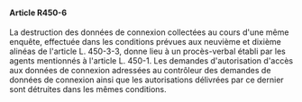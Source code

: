 #### Article R450-6

La destruction des données de connexion collectées au cours d'une même enquête, effectuée dans les conditions prévues aux neuvième et dixième alinéas de l'article L. 450-3-3, donne lieu à un procès-verbal établi par les agents mentionnés à l'article L. 450-1. Les demandes d'autorisation d'accès aux données de connexion adressées au contrôleur des demandes de données de connexion ainsi que les autorisations délivrées par ce dernier sont détruites dans les mêmes conditions.

